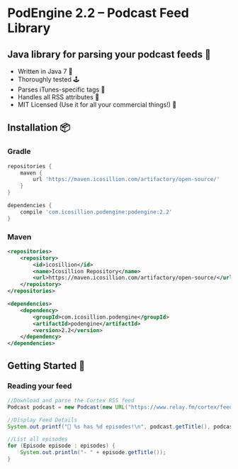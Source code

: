 # PodEngine 2.2 – Podcast Feed Library

## Java library for parsing your podcast feeds 🚀
* Written in Java 7 🤖
* Thoroughly tested 🕹️
* Parses iTunes-specific tags 🎵
* Handles all RSS attributes 💪
* MIT Licensed (Use it for all your commercial things!) 🤑

## Installation 📦
### Gradle
```groovy
repositories {
    maven {
        url 'https://maven.icosillion.com/artifactory/open-source/'
    }
}

dependencies {
    compile 'com.icosillion.podengine:podengine:2.2'
}
```

### Maven
```xml
<repositories>
    <repository>
        <id>icosillion</id>
        <name>Icosillion Repository</name>
        <url>https://maven.icosillion.com/artifactory/open-source/</url>
    </repoistory>
</repositories>

<dependencies>
    <dependency>
        <groupId>com.icosillion.podengine</groupId>
        <artifactId>podengine</artifactId>
        <version>2.2</version>
    </dependency>
</dependencies>
```

## Getting Started 🌱
### Reading your feed
```java
//Download and parse the Cortex RSS feed
Podcast podcast = new Podcast(new URL("https://www.relay.fm/cortex/feed"));

//Display Feed Details
System.out.printf("💼 %s has %d episodes!\n", podcast.getTitle(), podcast.getEpisodes().size());

//List all episodes
for (Episode episode : episodes) {
	System.out.println("- " + episode.getTitle());
}
```

